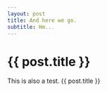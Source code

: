 ```yaml
---
layout: post
title: And here we go.
subtitle: Hm...
---
```


# {{ post.title }}

This is also a test. {{ post.title }}
